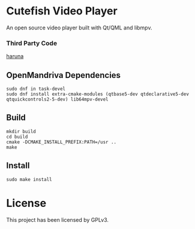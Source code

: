 # Cutefish Video Player

An open source video player built with Qt/QML and libmpv.

### Third Party Code

[haruna](https://github.com/g-fb/haruna)

## OpenMandriva Dependencies

```shell
sudo dnf in task-devel
sudo dnf install extra-cmake-modules (qtbase5-dev qtdeclarative5-dev qtquickcontrols2-5-dev) lib64mpv-devel
```

## Build

```shell
mkdir build
cd build
cmake -DCMAKE_INSTALL_PREFIX:PATH=/usr ..
make
```

## Install

```shell
sudo make install
```

# License

This project has been licensed by GPLv3.
